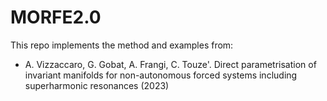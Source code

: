 # MORFE2.0

This repo implements the method and examples from:
* A. Vizzaccaro, G. Gobat, A. Frangi, C. Touze'. Direct parametrisation of invariant manifolds for non-autonomous forced systems including superharmonic resonances (2023) 
